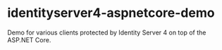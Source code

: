 # identityserver4-aspnetcore-demo
Demo for various clients protected by Identity Server 4 on top of the ASP.NET Core.
